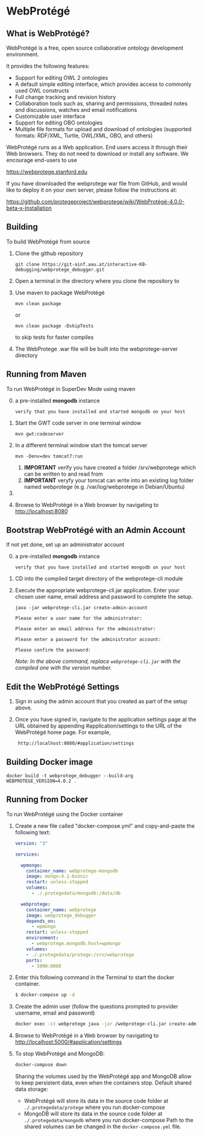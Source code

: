    WebProtégé
==========

What is WebProtégé?
-------------------

WebProtégé is a free, open source collaborative ontology development environment.

It provides the following features:
- Support for editing OWL 2 ontologies
- A default simple editing interface, which provides access to commonly used OWL constructs
- Full change tracking and revision history
- Collaboration tools such as, sharing and permissions, threaded notes and discussions, watches and email notifications
- Customizable user interface
- Support for editing OBO ontologies
- Multiple file formats for upload and download of ontologies (supported formats: RDF/XML, Turtle, OWL/XML, OBO, and others)

WebProtégé runs as a Web application. End users access it through their Web browsers.
They do not need to download or install any software. We encourage end-users to use

https://webprotege.stanford.edu

If you have downloaded the webprotege war file from GitHub, and would like to deploy it on your own server,
please follow the instructions at:

https://github.com/protegeproject/webprotege/wiki/WebProtégé-4.0.0-beta-x-Installation

Building
--------

To build WebProtégé from source

1) Clone the github repository
   ```
   git clone https://git-ainf.aau.at/interactive-KB-debugging/webprotege_debugger.git
   ```
2) Open a terminal in the directory where you clone the repository to
3) Use maven to package WebProtégé
   ```
   mvn clean package
   ```
   or
   ```
   mvn clean package -DskipTests
   ```
   to skip tests for faster compiles
   
5) The WebProtege .war file will be built into the webprotege-server directory


Running from Maven
------------------
To run WebProtégé in SuperDev Mode using maven

0) a pre-installed **mongodb** instance 
    ```
    verify that you have installed and started mongodb on your host
    ```

1) Start the GWT code server in one terminal window
    ```
    mvn gwt:codeserver
    ```
2) In a different terminal window start the tomcat server
    ```
    mvn -Denv=dev tomcat7:run
    ```
   1. **IMPORTANT** verify you have created a folder /srv/webprotege which can be written to and read from
   2. **IMPORTANT** veryfy your tomcat can write into an existing log folder named webprotege (e.g. /var/log/webprotege in Debian/Ubuntu)
3)    
3) Browse to WebProtégé in a Web browser by navigating to [http://localhost:8080](http://localhost:8080)


Bootstrap WebProtégé with an Admin Account
------------------
If not yet done, set up an administrator account

0) a pre-installed **mongodb** instance
    ```
    verify that you have installed and started mongodb on your host
    ```

1) CD into the compiled target directory of the webprotege-cli module 

2) Execute the appropriate webprotege-cli.jar application. Enter your chosen user name, email address and password to complete the setup.
   ```
   java -jar webprotege-cli.jar create-admin-account
   ```
   ```
   Please enter a user name for the administrator:
   ```
   ```
   Please enter an email address for the administrator:
   ```
   ```
   Please enter a password for the administrator account:
   ```
   ```
   Please confirm the password:
   ```
   
   _Note: In the above command, replace ```webprotege-cli.jar``` with the compiled one with the version number._

Edit the WebProtégé Settings
-------------------

1) Sign in using the admin account that you created as part of the setup above.

2) Once you have signed in, navigate to the application settings page at the URL obtained by appending #application/settings to the URL of the WebProtégé home page. For example, 

   ``` http://localhost:8080/#application/settings```


Building Docker image
-------------------
```docker build -t webprotege_debugger --build-arg WEBPROTEGE_VERSION=4.0.2 .```


Running from Docker
-------------------

To run WebProtégé using the Docker container

1) Create a new file called "docker-compose.yml" and copy-and-paste the following text:
   ```yml
   version: "3"
   
   services:
   
     wpmongo:
       container_name: webprotege-mongodb
       image: mongo:4.1-bionic
       restart: unless-stopped
       volumes: 
         - ./.protegedata/mongodb:/data/db
   
     webprotege:
       container_name: webprotege
       image: webprotege_debugger
       depends_on:
         - wpmongo
       restart: unless-stopped
       environment:
         - webprotege.mongodb.host=wpmongo
       volumes: 
       - ./.protegedata/protege:/srv/webprotege
       ports:
         - 5000:8080
   ```
2) Enter this following command in the Terminal to start the docker container.
   ```bash
   $ docker-compose up -d
   ```
   
3) Create the admin user (follow the questions prompted to provider username, email and password)
   ```bash
   docker exec -it webprotege java -jar /webprotege-cli.jar create-admin-account
   ```
3) Browse to WebProtégé in a Web browser by navigating to [http://localhost:5000/#application/settings](http://localhost:5000/#application/settings)

4) To stop WebProtégé and MongoDB:
   ```bash
   docker-compose down
   ```
   Sharing the volumes used by the WebProtégé app and MongoDB allow to keep persistent data, even when the containers stop. Default shared data storage:
   - WebProtégé will store its data in the source code folder at `./.protegedata/protege` where you run docker-compose
   - MongoDB will store its data in the source code folder at `./.protegedata/mongodb` where you run docker-compose
   Path to the shared volumes can be changed in the `docker-compose.yml` file.